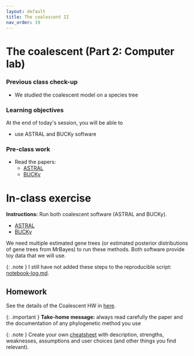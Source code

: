 ```yaml
---
layout: default
title: The coalescent II
nav_order: 19
---
```


# The coalescent (Part 2: Computer lab)

### Previous class check-up
- We studied the coalescent model on a species tree

### Learning objectives

At the end of today's session, you will be able to
- use ASTRAL and BUCKy software

### Pre-class work

- Read the papers:
  - [ASTRAL](https://arxiv.org/abs/1904.03826)
  - [BUCKy](https://academic.oup.com/mbe/article/24/2/412/1146040?login=true)


# In-class exercise

**Instructions:** Run both coalescent software (ASTRAL and BUCKy). 

- [ASTRAL](https://github.com/smirarab/ASTRAL/blob/master/astral-tutorial.md)
- [BUCKy](https://pages.stat.wisc.edu/~larget/AustinWorkshop/tutorial.pdf)

We need multiple estimated gene trees (or estimated posterior distributions of gene trees from MrBayes) to run these methods. Both software provide toy data that we will use.

{: .note }
I still have not added these steps to the reproducible script: [notebook-log.md](https://github.com/crsl4/phylogenetics-class/tree/master/exercises/notebook-log.md).


## Homework

See the details of the Coalescent HW in [here](https://github.com/crsl4/phylogenetics-class/blob/master/exercises/hw-coalescent.md). 

{: .important }
**Take-home message:** always read carefully the paper and the documentation of any phylogenetic method you use

{: .note }
Create your own [cheatsheet](https://github.com/crsl4/phylogenetics-class/blob/master/exercises/software-cheatsheet.md) with description, strengths, weaknesses, assumptions and user choices (and other things you find relevant).
